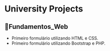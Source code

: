 # University Projects

## 📂Fundamentos_Web
- Primeiro formulário utilizando HTML e CSS.
- Primeiro formulário utilizando Bootstrap e PHP.
